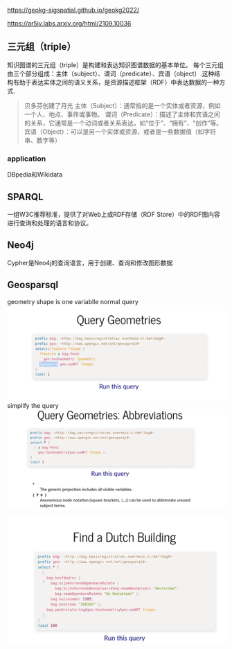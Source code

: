 https://geokg-sigspatial.github.io/geokg2022/

https://ar5iv.labs.arxiv.org/html/2109.10036
## 三元组（triple）
知识图谱的三元组（triple）是构建和表达知识图谱数据的基本单位。
每个三元组由三个部分组成：主体（subject）、谓词（predicate）、宾语（object）.这种结构有助于表达实体之间的语义关系，是资源描述框架（RDF）中表达数据的一种方式.
>贝多芬创建了月光
主体（Subject）：通常指的是一个实体或者资源，例如一个人、地点、事件或事物。
谓词（Predicate）：描述了主体和宾语之间的关系，它通常是一个动词或者关系表达，如“位于”、“拥有”、“创作”等。
宾语（Object）：可以是另一个实体或资源，或者是一些数据值（如字符串、数字等）
### application
DBpedia和Wikidata

## SPARQL
一组W3C推荐标准，提供了对Web上或RDF存储（RDF Store）中的RDF图内容进行查询和处理的语言和协议。


## Neo4j
Cypher是Neo4j的查询语言，用于创建、查询和修改图形数据

## Geosparsql
geometry shape is one variablle
normal query
![alt text](image-1.png)
simplify the query
![alt text](image.png)

![alt text](image-2.png)